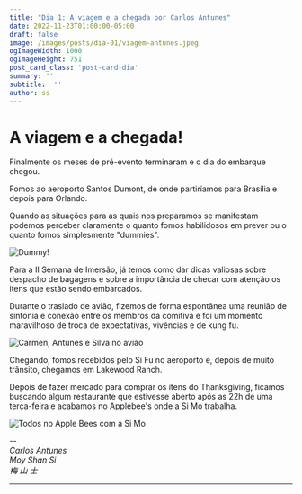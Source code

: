 ```yaml
---
title: "Dia 1: A viagem e a chegada por Carlos Antunes"
date: 2022-11-23T01:00:00-05:00
draft: false
image: /images/posts/dia-01/viagem-antunes.jpeg
ogImageWidth: 1000
ogImageHeight: 751
post_card_class: 'post-card-dia'
summary: ''
subtitle:  ''
author: ss
---
```


# A viagem e a chegada!

Finalmente os meses de pré-evento terminaram e o dia do embarque chegou.

Fomos ao aeroporto Santos Dumont, de onde partiríamos para Brasília e depois para Orlando.

Quando as situações para as quais nos preparamos se manifestam podemos perceber claramente o quanto fomos habilidosos em prever ou o quanto fomos simplesmente "dummies".

![Dummy!](/images/posts/dia-01/dummie.jpg)


Para a II Semana de Imersão, já temos como dar dicas valiosas sobre despacho de bagagens e sobre a importância de checar com atenção os itens que estão sendo embarcados.

Durante o traslado de avião, fizemos de forma espontânea uma reunião de sintonia e conexão entre os membros da comitiva e foi um momento maravilhoso de troca de expectativas, vivências e de kung fu.

![Carmen, Antunes e Silva no avião](/images/posts/dia-01/viagem-antunes.jpeg)

Chegando, fomos recebidos pelo Si Fu no aeroporto e, depois de muito trânsito, chegamos em Lakewood Ranch.

Depois de fazer mercado para comprar os itens do Thanksgiving, ficamos buscando algum restaurante que estivesse aberto após as 22h de uma terça-feira e acabamos no Applebee's onde a Si Mo trabalha.


![Todos no Apple Bees com a Si Mo](/images/posts/dia-01/apple-bees-antunes-si-mo.jpeg)

--  
_Carlos Antunes_  
_Moy Shan Si_  
_梅 山 士_  


***

